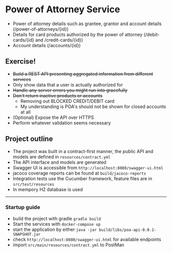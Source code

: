 # Power of Attorney Service
  - Power of attorney details such as grantee, grantor and account details (/power-of-attorneys/{id})
  - Details for card products authorized by the power of attorney (/debit-cards/{id} and /credit-cards/{id})
  - Account details (/accounts/{id})
  
## Exercise!
  - ~~Build a REST API presenting aggregated information from different services~~
  - Only show data that a user is actually authorized for
  - ~~Handle any server errors you might run into gracefully~~
  - ~~Don't return inactive products or accounts~~
     - Removing out BLOCKED CREDIT/DEBIT card
     - My understanding is POA's should not be shown for closed accounts at all
  - (Optional) Expose the API over HTTPS
  - Perform whatever validation seems necessary
 
## Project outline

- The project was built in a contract-first manner, the public API and models are defined in `resources/contract.yml` 
- The API interface and models are generated
- Swagger UI is accessible from `http://localhost:8080/swagger-ui.html`
- jacoco coverage reports can be found at `build/jacoco-reports`
- Integration tests use the Cucumber framework, feature files are in `src/test/resources`
- In mempory H2 database is used

---

### Startup guide

* build the project with gradle `gradle build`
* Start the services with `docker-compose up`
* start the application by either `java -jar build/libs/poa-api-0.0.1-SNAPSHOT.jar`
* check `http://localhost:8080/swagger-ui.html` for available endpoints
* import `src/main/resources/contract.yml` to PostMan


